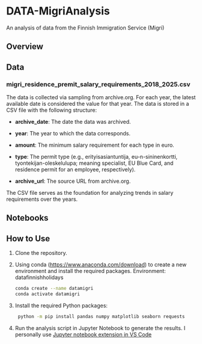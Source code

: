# DATA-MigriAnalysis
An analysis of data from the Finnish Immigration Service (Migri)

## Overview

## Data

### migri_residence_premit_salary_requirements_2018_2025.csv

The data is collected via sampling from archive.org. For each year, the latest available date is considered the value for that year. The data is stored in a CSV file with the following structure:

- **archive_date**: The date the data was archived.
- **year**: The year to which the data corresponds.
- **amount**: The minimum salary requirement for each type in euro.
- **type**: The permit type (e.g., erityisasiantuntija, eu-n-sininenkortti, tyontekijan-oleskelulupa; meaning specialist, EU Blue Card, and residence permit for an employee, respectively).

- **archive_url**: The source URL from archive.org.

The CSV file serves as the foundation for analyzing trends in salary requirements over the years.

## Notebooks

## How to Use

1. Clone the repository.
2. Using conda (https://www.anaconda.com/download) to create a new environment and install the required packages.
    Environment: datafinnishholidays

    ```bash
    conda create --name datamigri
    conda activate datamigri
    ```

3. Install the required Python packages:
   ```bash
    python -m pip install pandas numpy matplotlib seaborn requests
    ```
4. Run the analysis script in Jupyter Notebook to generate the results. I personally use [Jupyter notebook extension in VS Code](https://code.visualstudio.com/docs/datascience/jupyter-notebooks)